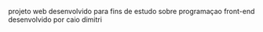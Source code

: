 projeto web desenvolvido para fins de estudo sobre programaçao front-end 
desenvolvido por caio dimitri